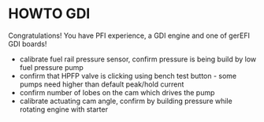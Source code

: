 # HOWTO GDI

Congratulations! You have PFI experience, a GDI engine and one of gerEFI GDI boards!

* calibrate fuel rail pressure sensor, confirm pressure is being build by low fuel pressure pump
* confirm that HPFP valve is clicking using bench test button - some pumps need higher than default peak/hold current
* confirm number of lobes on the cam which drives the pump
* calibrate actuating cam angle, confirm by building pressure while rotating engine with starter
